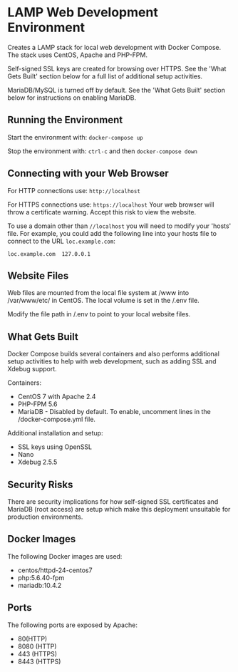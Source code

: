 # LAMP Web Development Environment
Creates a LAMP stack for local web development with Docker Compose. The stack uses CentOS, Apache and PHP-FPM.

Self-signed SSL keys are created for browsing over HTTPS. See the 'What Gets Built' section below for a full list of additional setup activities.

MariaDB/MySQL is turned off by default. See the 'What Gets Built' section below for instructions on enabling MariaDB.

## Running the Environment
Start the environment with:
`docker-compose up`

Stop the environment with:
`ctrl-c` and then `docker-compose down`

## Connecting with your Web Browser
For HTTP connections use:
`http://localhost`

For HTTPS connections use:
`https://localhost` Your web browser will throw a certificate warning. Accept this risk to view the website.

To use a domain other than `//localhost` you will need to modify your 'hosts' file. For example, you could add the following line into your hosts file to connect to the URL `loc.example.com`:

`loc.example.com  127.0.0.1`

## Website Files
Web files are mounted from the local file system at /www into /var/www/etc/ in CentOS. The local volume is set in the /.env file.

Modify the file path in /.env to point to your local website files.

## What Gets Built

Docker Compose builds several containers and also performs additional setup activities to help with web development, such as adding SSL and Xdebug support.

Containers:
* CentOS 7 with Apache 2.4
* PHP-FPM 5.6
* MariaDB - Disabled by default. To enable, uncomment lines in the /docker-compose.yml file.

Additional installation and setup:
* SSL keys using OpenSSL
* Nano
* Xdebug 2.5.5

## Security Risks

There are security implications for how self-signed SSL certificates and MariaDB (root access) are setup which make this deployment unsuitable for production environments.

## Docker Images
The following Docker images are used:
* centos/httpd-24-centos7
* php:5.6.40-fpm
* mariadb:10.4.2

## Ports
The following ports are exposed by Apache:
* 80(HTTP)
* 8080 (HTTP)
* 443 (HTTPS)
* 8443 (HTTPS)
